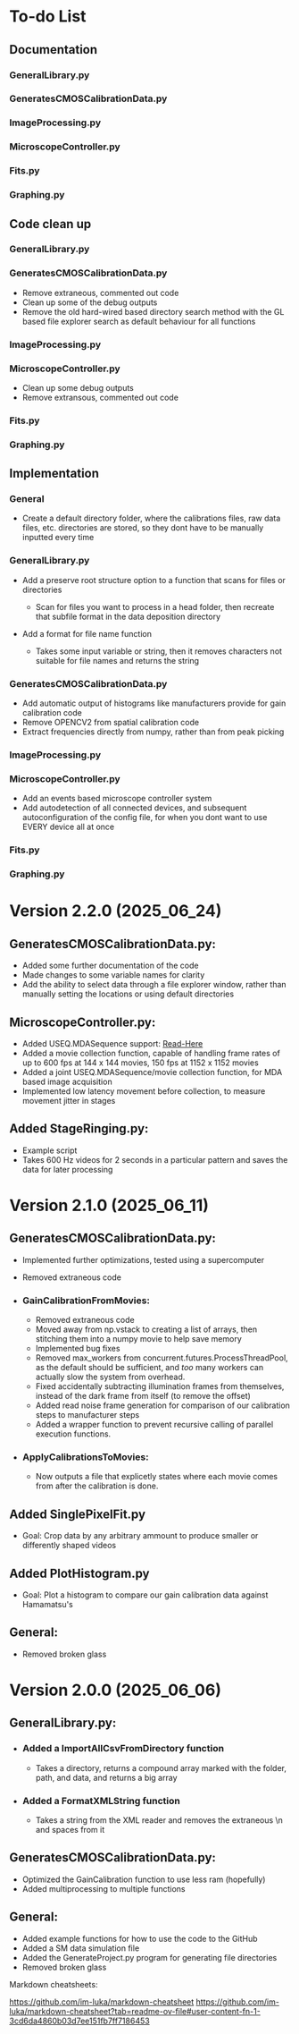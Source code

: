 # To-do List
## Documentation
### GeneralLibrary.py
### GeneratesCMOSCalibrationData.py
### ImageProcessing.py
### MicroscopeController.py
### Fits.py
### Graphing.py

## Code clean up
### GeneralLibrary.py
### GeneratesCMOSCalibrationData.py
  - Remove extraneous, commented out code
  - Clean up some of the debug outputs
  - Remove the old hard-wired based directory search method with the GL based file explorer search as default behaviour for all functions
### ImageProcessing.py
### MicroscopeController.py
  - Clean up some debug outputs
  - Remove extransous, commented out code
### Fits.py
### Graphing.py

## Implementation
### General
  - Create a default directory folder, where the calibrations files, raw data files, etc. directories are stored, so they dont have to be manually inputted every time
### GeneralLibrary.py
  - Add a preserve root structure option to a function that scans for files or directories
    - Scan for files you want to process in a head folder, then recreate that subfile format in the data deposition directory
   
  - Add a format for file name function
    - Takes some input variable or string, then it removes characters not suitable for file names and returns the string
### GeneratesCMOSCalibrationData.py
  - Add automatic output of histograms like manufacturers provide for gain calibration code
  - Remove OPENCV2 from spatial calibration code
  - Extract frequencies directly from numpy, rather than from peak picking

### ImageProcessing.py
### MicroscopeController.py
  - Add an events based microscope controller system
  - Add autodetection of all connected devices, and subsequent autoconfiguration of the config file, for when you dont want to use EVERY device all at once
### Fits.py
### Graphing.py

# Version 2.2.0 (2025_06_24)
## GeneratesCMOSCalibrationData.py:
  - Added some further documentation of the code
  - Made changes to some variable names for clarity
  - Add the ability to select data through a file explorer window, rather than manually setting the locations or using default directories
  

## MicroscopeController.py:
  - Added USEQ.MDASequence support: [Read-Here](https://pymmcore-plus.github.io/pymmcore-plus/guides/mda_engine/)
  - Added a movie collection function, capable of handling frame rates of up to 600 fps at 144 x 144 movies, 150 fps at 1152 x 1152 movies
  - Added a joint USEQ.MDASequence/movie collection function, for MDA based image acquisition
  - Implemented low latency movement before collection, to measure movement jitter in stages

## Added StageRinging.py:
  - Example script
  - Takes 600 Hz videos for 2 seconds in a particular pattern and saves the data for later processing

# Version 2.1.0 (2025_06_11)
## GeneratesCMOSCalibrationData.py:
  - Implemented further optimizations, tested using a supercomputer
  - Removed extraneous code

  - ### GainCalibrationFromMovies:
    - Removed extraneous code
    - Moved away from np.vstack to creating a list of arrays, then stitching them into a numpy movie to help save memory
    - Implemented bug fixes
    - Removed max_workers from concurrent.futures.ProcessThreadPool, as the default should be sufficient, and *too* many workers can actually slow the system from overhead.
    - Fixed accidentally subtracting illumination frames from themselves, instead of the dark frame from itself (to remove the offset)
    - Added read noise frame generation for comparison of our calibration steps to manufacturer steps
    - Added a wrapper function to prevent recursive calling of parallel execution functions.
   
    
  - ### ApplyCalibrationsToMovies:
    - Now outputs a file that explicetly states where each movie comes from after the calibration is done.


## Added SinglePixelFit.py
  - Goal: Crop data by any arbitrary ammount to produce smaller or differently shaped videos


## Added PlotHistogram.py
  - Goal: Plot a histogram to compare our gain calibration data against Hamamatsu's


## General:
  - Removed broken glass


# Version 2.0.0 (2025_06_06)
## GeneralLibrary.py:
- ### Added a ImportAllCsvFromDirectory function
  - Takes a directory, returns a compound array marked with the folder, path, and data, and returns a big array
- ### Added a FormatXMLString function
  - Takes a string from the XML reader and removes the extraneous \n and spaces from it


## GeneratesCMOSCalibrationData.py:
  - Optimized the GainCalibration function to use less ram (hopefully)
  - Added multiprocessing to multiple functions


## General:
- Added example functions for how to use the code to the GitHub
- Added a SM data simulation file
- Added the GenerateProject.py program for generating file directories
- Removed broken glass

  
Markdown cheatsheets: 

https://github.com/im-luka/markdown-cheatsheet
https://github.com/im-luka/markdown-cheatsheet?tab=readme-ov-file#user-content-fn-1-3cd6da4860b03d7ee151fb7ff7186453
